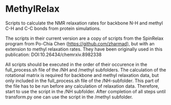 # MethylRelax
Scripts to calculate the NMR relaxation rates for backbone N-H and methyl C-H and C-C bonds from protein simulations.

The scripts in their current version are a copy of scripts from the SpinRelax program from Po-Chia Chen (https://github.com/zharmad), but with an extension to methyl relaxation rates. They have been originally used in this publication:
DOI:10.26434/chemrxiv.8982338 

All scripts should be executed in the order of their occurence in the full_process.sh file of the /NH and /methyl subfolders. The calculation of the rotational matrix is required for backbone and methyl relaxation data, but only included in the full_process.sh file of the /NH-subfolder. This part of the file has to be run before any calculation of relaxation data. Therefore, start to use the script in the /NH subfolder. After completion of all steps until transform.py one can use the script in the /methyl subfolder.
